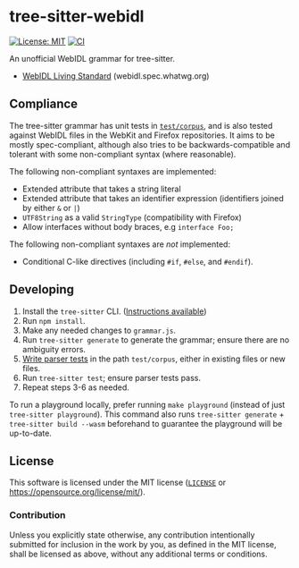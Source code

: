 # tree-sitter-webidl
[![License: MIT][license-badge]][license-url]
[![CI][ci-badge]][ci-url]

[license-badge]: https://img.shields.io/badge/License-MIT-blue.svg?style=flat-square
[license-url]: #license
[ci-badge]: https://img.shields.io/github/actions/workflow/status/neoncitylights/tree-sitter-webidl/.github/workflows/ci.yml?style=flat-square
[ci-url]: https://github.com/neoncitylights/tree-sitter-webidl/actions/workflows/ci.yml

An unofficial WebIDL grammar for tree-sitter.

- [WebIDL Living Standard](https://webidl.spec.whatwg.org) (webidl.spec.whatwg.org)

## Compliance
The tree-sitter grammar has unit tests in [`test/corpus`](./test/corpus), and is also tested against WebIDL files in the WebKit and Firefox repositories. It aims to be mostly spec-compliant, although also tries to be backwards-compatible and tolerant with some non-compliant syntax (where reasonable).

The following non-compliant syntaxes are implemented:
- Extended attribute that takes a string literal
- Extended attribute that takes an identifier expression (identifiers joined by either `&` or `|`)
- `UTF8String` as a valid `StringType` (compatibility with Firefox)
- Allow interfaces without body braces, e.g `interface Foo;`

The following non-compliant syntaxes are *not* implemented:
- Conditional C-like directives (including `#if`, `#else`, and `#endif`).

## Developing
1. Install the `tree-sitter` CLI. ([Instructions available](https://tree-sitter.github.io/tree-sitter/creating-parsers/1-getting-started.html#installation))
1. Run `npm install`.
1. Make any needed changes to `grammar.js`.
1. Run `tree-sitter generate` to generate the grammar; ensure there are no ambiguity errors.
1. [Write parser tests](https://tree-sitter.github.io/tree-sitter/creating-parsers/5-writing-tests.html) in the path `test/corpus`, either in existing files or new files.
1. Run `tree-sitter test`; ensure parser tests pass.
1. Repeat steps 3-6 as needed.

To run a playground locally, prefer running `make playground` (instead of just `tree-sitter playground`). This command also runs `tree-sitter generate` + `tree-sitter build --wasm` beforehand to guarantee the playground will be up-to-date.

## License
This software is licensed under the MIT license ([`LICENSE`](./LICENSE) or <https://opensource.org/license/mit/>).

### Contribution
Unless you explicitly state otherwise, any contribution intentionally submitted for inclusion in the work by you, as defined in the MIT license, shall be licensed as above, without any additional terms or conditions.
